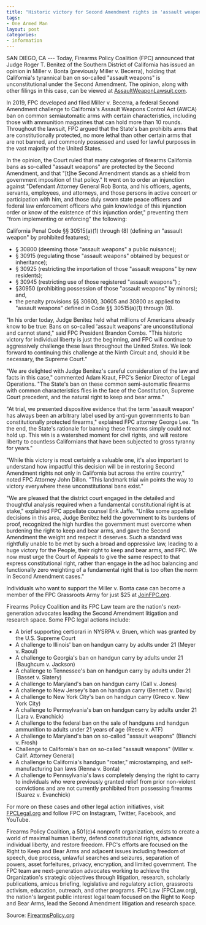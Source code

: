 ```yaml
---
title: "Historic victory for Second Amendment rights in 'assault weapon' lawsuit"
tags:
- One Armed Man
layout: post
categories:
- information
---
```


SAN DIEGO, CA --- Today, Firearms Policy Coalition (FPC) announced that Judge Roger T. Benitez of the Southern District of California has issued an opinion in Miller v. Bonta (previously Miller v. Becerra), holding that California's tyrannical ban on so-called "assault weapons" is unconstitutional under the Second Amendment. The opinion, along with other filings in this case, can be viewed at [AssaultWeaponLawsuit.com](https://www.firearmspolicy.org/miller).

In 2019, FPC developed and filed Miller v. Becerra, a federal Second Amendment challenge to California's Assault Weapons Control Act (AWCA) ban on common semiautomatic arms with certain characteristics, including those with ammunition magazines that can hold more than 10 rounds. Throughout the lawsuit, FPC argued that the State's ban prohibits arms that are constitutionally protected, no more lethal than other certain arms that are not banned, and commonly possessed and used for lawful purposes in the vast majority of the United States.

In the opinion, the Court ruled that many categories of firearms California bans as so-called "assault weapons" are protected by the Second Amendment, and that "\[t\]he Second Amendment stands as a shield from government imposition of that policy." It went on to order an injunction against "Defendant Attorney General Rob Bonta, and his officers, agents, servants, employees, and attorneys, and those persons in active concert or participation with him, and those duly sworn state peace officers and federal law enforcement officers who gain knowledge of this injunction order or know of the existence of this injunction order," preventing them "from implementing or enforcing" the following:

California Penal Code §§ 30515(a)(1) through (8) (defining an "assault weapon" by prohibited features);

- § 30800 (deeming those "assault weapons" a public nuisance);
- § 30915 (regulating those "assault weapons" obtained by bequest or inheritance);
- § 30925 (restricting the importation of those "assault weapons" by new residents);
- § 30945 (restricting use of those registered "assault weapons") ;
- §30950 (prohibiting possession of those "assault weapons" by minors); and,
- the penalty provisions §§ 30600, 30605 and 30800 as applied to "assault weapons" defined in Code §§ 30515(a)(1) through (8).

"In his order today, Judge Benitez held what millions of Americans already know to be true: Bans on so-called 'assault weapons' are unconstitutional and cannot stand," said FPC President Brandon Combs. "This historic victory for individual liberty is just the beginning, and FPC will continue to aggressively challenge these laws throughout the United States. We look forward to continuing this challenge at the Ninth Circuit and, should it be necessary, the Supreme Court."

"We are delighted with Judge Benitez's careful consideration of the law and facts in this case," commented Adam Kraut, FPC's Senior Director of Legal Operations. "The State's ban on these common semi-automatic firearms with common characteristics flies in the face of the Constitution, Supreme Court precedent, and the natural right to keep and bear arms."

"At trial, we presented dispositive evidence that the term 'assault weapon' has always been an arbitrary label used by anti-gun governments to ban constitutionally protected firearms," explained FPC attorney George Lee. "In the end, the State's rationale for banning these firearms simply could not hold up. This win is a watershed moment for civil rights, and will restore liberty to countless Californians that have been subjected to gross tyranny for years."

"While this victory is most certainly a valuable one, it's also important to understand how impactful this decision will be in restoring Second Amendment rights not only in California but across the entire country," noted FPC Attorney John Dillon. "This landmark trial win points the way to victory everywhere these unconstitutional bans exist."

"We are pleased that the district court engaged in the detailed and thoughtful analysis required when a fundamental constitutional right is at stake," explained FPC appellate counsel Erik Jaffe. "Unlike some appellate decisions in this area, Judge Benitez held the government to its burdens of proof, recognized the high hurdles the government must overcome when burdening the right to keep and bear arms, and gave the Second Amendment the weight and respect it deserves. Such a standard was rightfully unable to be met by such a broad and oppressive law, leading to a huge victory for the People, their right to keep and bear arms, and FPC. We now must urge the Court of Appeals to give the same respect to that express constitutional right, rather than engage in the ad hoc balancing and functionally zero weighting of a fundamental right that is too often the norm in Second Amendment cases."

Individuals who want to support the Miller v. Bonta case can become a member of the FPC Grassroots Army for just $25 at [JoinFPC.org](https://secure.anedot.com/firearmspolicycoalition/join_fpc_win_a_q_mini_fix?sc=joingaw).

Firearms Policy Coalition and its FPC Law team are the nation's next-generation advocates leading the Second Amendment litigation and research space. Some FPC legal actions include:

- A brief supporting certiorari in NYSRPA v. Bruen, which was granted by the U.S. Supreme Court
- A challenge to Illinois' ban on handgun carry by adults under 21 (Meyer v. Raoul)
- A challenge to Georgia's ban on handgun carry by adults under 21 (Baughcum v. Jackson)
- A challenge to Tennessee's ban on handgun carry by adults under 21 (Basset v. Slatery)
- A challenge to Maryland's ban on handgun carry (Call v. Jones)
- A challenge to New Jersey's ban on handgun carry (Bennett v. Davis)
- A challenge to New York City's ban on handgun carry (Greco v. New York City)
- A challenge to Pennsylvania's ban on handgun carry by adults under 21 (Lara v. Evanchick)
- A challenge to the federal ban on the sale of handguns and handgun ammunition to adults under 21 years of age (Reese v. ATF)
- A challenge to Maryland's ban on so-called "assault weapons" (Bianchi v. Frosh)
- Challenge to California's ban on so-called "assault weapons" (Miller v. Calif. Attorney General)
- A challenge to California's handgun "roster," microstamping, and self-manufacturing ban laws (Renna v. Bonta)
- A challenge to Pennsylvania's laws completely denying the right to carry to individuals who were previously granted relief from prior non-violent convictions and are not currently prohibited from possessing firearms (Suarez v. Evanchick)

For more on these cases and other legal action initiatives, visit [FPCLegal.org](https://www.firearmspolicy.org/legal) and follow FPC on Instagram, Twitter, Facebook, and YouTube.

Firearms Policy Coalition, a 501(c)4 nonprofit organization, exists to create a world of maximal human liberty, defend constitutional rights, advance individual liberty, and restore freedom. FPC's efforts are focused on the Right to Keep and Bear Arms and adjacent issues including freedom of speech, due process, unlawful searches and seizures, separation of powers, asset forfeitures, privacy, encryption, and limited government. The FPC team are next-generation advocates working to achieve the Organization's strategic objectives through litigation, research, scholarly publications, amicus briefing, legislative and regulatory action, grassroots activism, education, outreach, and other programs. FPC Law (FPCLaw.org), the nation's largest public interest legal team focused on the Right to Keep and Bear Arms, lead the Second Amendment litigation and research space.

Source: [FirearmsPolicy.org](https://www.firearmspolicy.org/fpc-wins-assault_weapon-lawsuit-in-historic-victory-for-second_amendment-rights)